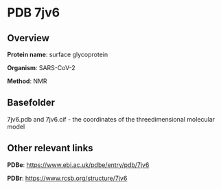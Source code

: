 # PDB 7jv6

## Overview

**Protein name**: surface glycoprotein

**Organism**: SARS-CoV-2

**Method**: NMR



## Basefolder

7jv6.pdb and 7jv6.cif - the coordinates of the threedimensional molecular model



## Other relevant links 
**PDBe**:  https://www.ebi.ac.uk/pdbe/entry/pdb/7jv6
 
**PDBr**: https://www.rcsb.org/structure/7jv6 
